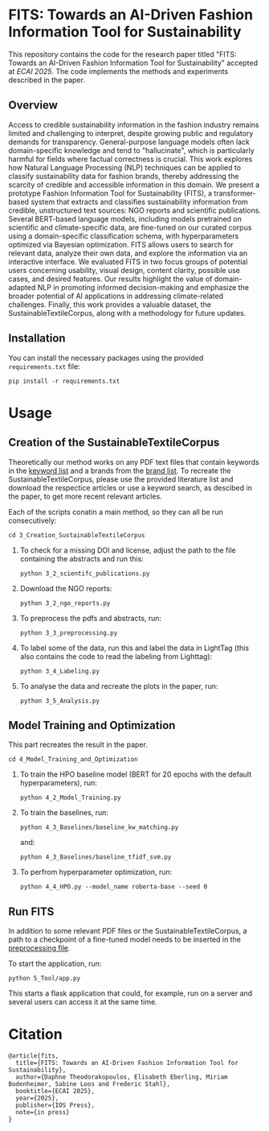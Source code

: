 # FITS: Towards an AI-Driven Fashion Information Tool for Sustainability

This repository contains the code for the research paper titled "FITS: Towards an AI-Driven Fashion Information Tool for Sustainability" accepted at *ECAI 2025*. The code implements the methods and experiments described in the paper.

## Overview
Access to credible sustainability information in the fashion industry remains limited and challenging to interpret, despite growing public and regulatory demands for transparency. General-purpose language models often lack domain-specific knowledge and tend to "hallucinate", which is particularly harmful for fields where factual correctness is crucial. This work explores how Natural Language Processing (NLP) techniques can be applied to classify sustainability data for fashion brands, thereby addressing the scarcity of credible and accessible information in this domain. We present a prototype Fashion Information Tool for Sustainability (FITS), a transformer-based system that extracts and classifies sustainability information from credible, unstructured text sources: NGO reports and scientific publications. Several BERT-based language models, including models pretrained on scientific and climate-specific data, are fine-tuned on our curated corpus using a domain-specific classification schema, with hyperparameters optimized via Bayesian optimization. FITS allows users to search for relevant data, analyze their own data, and explore the information via an interactive interface. We evaluated FITS in two focus groups of potential users concerning usability, visual design, content clarity, possible use cases, and desired features. Our results highlight the value of domain-adapted NLP in promoting informed decision-making and emphasize the broader potential of AI applications in addressing climate-related challenges. Finally, this work provides a valuable dataset, the SustainableTextileCorpus, along with a methodology for future updates.  


## Installation

You can install the necessary packages using the provided `requirements.txt` file:

```
pip install -r requirements.txt
```

# Usage

## Creation of the SustainableTextileCorpus
Theoretically our method works on any PDF text files that contain keywords in the [keyword list](data/kw_list.csv) and a brands from the [brand list](data/brand_list.csv). 
To recreate the SustainableTextileCorpus, please use the provided literature list and download the respectice articles or use a keyword search, as descibed in the paper, to get more recent relevant articles.

Each of the scripts conatin a main method, so they can all be run consecutively:
```
cd 3_Creation_SustainableTextileCorpus
```

1. To check for a missing DOI and license, adjust the path to the file containing the abstracts and run this: 
    ```
    python 3_2_scientifc_publications.py
    ```

2. Download the NGO reports: 
    ```
    python 3_2_ngo_reports.py
    ```

3. To preprocess the pdfs and abstracts, run: 
    ```
    python 3_3_preprocessing.py
    ```

4. To label some of the data, run this and label the data in LightTag (this also contains the code to read the labeling from Lighttag): 
    ```
    python 3_4_Labeling.py
    ```

5. To analyse the data and recreate the plots in the paper, run: 
    ```
    python 3_5_Analysis.py
    ```

## Model Training and Optimization
This part recreates the result in the paper.
```
cd 4_Model_Training_and_Optimization
```

1. To train the HPO baseline model (BERT for 20 epochs with the default hyperparameters), run: 
    ```
    python 4_2_Model_Training.py
    ```

2. To train the baselines, run: 
    ```
    python 4_3_Baselines/baseline_kw_matching.py
    ```
    and:
    ```
    python 4_3_Baselines/baseline_tfidf_svm.py
    ```

3. To perfrom hyperparameter optimization, run: 
    ```
    python 4_4_HPO.py --model_name roberta-base --seed 0
    ```

## Run FITS
In addition to some relevant PDF files or the SustainableTextileCorpus, a path to a checkpoint of a fine-tuned model needs to be inserted in the [preprocessing file](5_Tool/preprocessing.py).


To start the application, run:

 ```python 5_Tool/app.py```

This starts a flask application that could, for example, run on a server and several users can access it at the same time.

# Citation 
```
@article{fits,
  title={FITS: Towards an AI-Driven Fashion Information Tool for Sustainability},
  author={Daphne Theodorakopoulos, Elisabeth Eberling, Miriam Bodenheimer, Sabine Loos and Frederic Stahl},
  booktitle={ECAI 2025},
  year={2025},
  publisher={IOS Press},
  note={in press}
} 
```
